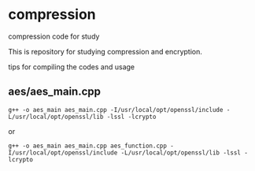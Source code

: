 # compression
compression code for study

This is repository for studying compression and encryption.

tips for compiling the codes and usage

## aes/aes_main.cpp
```
g++ -o aes_main aes_main.cpp -I/usr/local/opt/openssl/include -L/usr/local/opt/openssl/lib -lssl -lcrypto
```
or
```
g++ -o aes_main aes_main.cpp aes_function.cpp -I/usr/local/opt/openssl/include -L/usr/local/opt/openssl/lib -lssl -lcrypto
```

